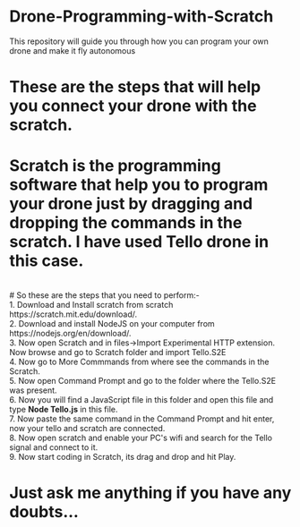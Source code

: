 # Drone-Programming-with-Scratch
This repository will guide you through how you can program your own drone and make it fly autonomous
# These are the steps that will help you connect your drone with the scratch. <br>
# Scratch is the programming software that help you to program your drone just by dragging and dropping the commands in the scratch. I have used Tello drone in this case.
<br>
# So these are the steps that you need to perform:-
<br>
1. Download and Install scratch from scratch https://scratch.mit.edu/download/.
<br>
2. Download and install NodeJS on your computer from https://nodejs.org/en/download/.
<br>
3. Now open Scratch and in files->Import Experimental HTTP extension. Now browse and go to Scratch folder and import Tello.S2E
<br>
4. Now go to More Commmands from where see the commands in the Scratch.<br>
5. Now open Command Prompt and go to the folder where the Tello.S2E was present.<br>
6. Now you will find a JavaScript file in this folder and open this file and type <b>Node Tello.js</b>  in this file.<br>
7. Now paste the same command in the Command Prompt and hit enter, now your tello and scratch are connected.<br>
8. Now open scratch and enable your PC's wifi and search for the Tello signal and connect to it.<br>
9. Now start coding in Scratch, its drag and drop and hit Play.<br>


# Just ask me anything if you have any doubts...
